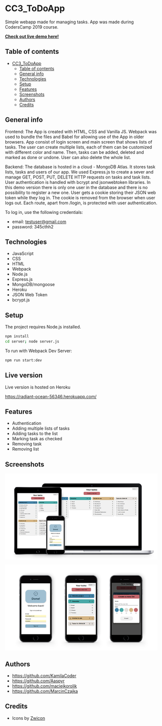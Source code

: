# CC3_ToDoApp
Simple webapp made for managing tasks. App was made during CodersCamp 2019 course.

**[Check out live demo here!](https://radiant-ocean-56346.herokuapp.com/)**

## Table of contents
- [CC3_ToDoApp](#cc3todoapp)
  - [Table of contents](#table-of-contents)
  - [General info](#general-info)
  - [Technologies](#technologies)
  - [Setup](#setup)
  - [Features](#features)
  - [Screenshots](#screenshots)
  - [Authors](#authors)
  - [Credits](#credits)

## General info

Frontend:
The App is created with HTML, CSS and Vanilla JS. Webpack was used to bundle the files and Babel for allowing use of the App in older browsers.
App consist of login screen and main screen that shows lists of tasks. The user can create multiple lists, each of them can be customized with different color and name. Then, tasks can be added, deleted and marked as done or undone. User can also delete the whole list.

Backend: 
The database is hosted in a cloud - MongoDB Atlas. It stores task lists, tasks and users of our app.
We used Express.js to create a sever and manage GET, POST, PUT, DELETE HTTP requests on tasks and task lists. 
User authentication is handled with bcrypt and jsonwebtoken libraries. In this demo version there is only one user in the database and there is no possibility to register a new one. User gets a cookie storing their JSON web token while they log in. The cookie is removed from the browser when user logs out. Each route, apart from /login, is protected with user authentication.

To log in, use the following credentials:

* email: testuser@gmail.com
* password: 345cthh2


## Technologies
* JavaScript
* CSS
* HTML
* Webpack
* Node.js
* Express.js
* MongoDB/mongoose
* Heroku
* JSON Web Token
* bcrypt.js

## Setup
The project requires Node.js installed.

```bash
npm install
cd server; node server.js
```
To run with Webpack Dev Server:
```bash
npm run start:dev
```

## Live version

Live version is hosted on Heroku

https://radiant-ocean-56346.herokuapp.com/

## Features
* Authentication
* Adding multiple lists of tasks
* Adding tasks to the list
* Marking task as checked
* Removing task
* Removing list


## Screenshots

![Devices screenshot](screenshots/todo-1-small.jpg)

![Mobile screenshot](screenshots/todo-2-small.jpg)


## Authors
* https://github.com/KamilaCoder
* https://github.com/Aaspyr
* https://github.com/maciejkorolik
* https://github.com/MarcinCzajka

## Credits

* Icons by [Zwicon](https://www.zwicon.com/)

